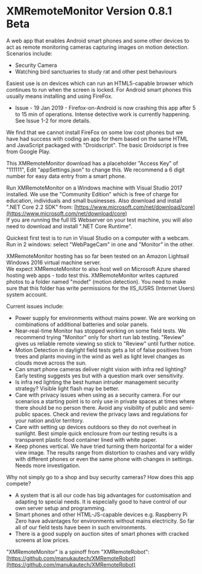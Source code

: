 # XMRemoteMonitor Version 0.8.1 Beta
A web app that enables Android smart phones and some other devices to act as remote monitoring cameras capturing images on motion detection.
Scenarios include:
- Security Camera
- Watching bird sanctuaries to study rat and other pest behaviours

Easiest use is on devices which can run an HTML5-capable browser which continues to run when the screen is locked. For Android smart phones this usually means installing and using FireFox.  
- Issue - 19 Jan 2019 - Firefox-on-Android is now crashing this app after 5 to 15 min of operations. Intense detective work is currently happening. See Issue 1-2 for more details.  

We find that we cannot install FireFox on some low cost phones but we have had success with coding an app for them based on the same HTML and JavaScript packaged with "Droidscript". The basic Droidscript is free from Google Play. 

This XMRemoteMonitor download has a placeholder "Access Key" of "111111",
Edit "appSettings.json" to change this. 
We recommend a 6 digit number for easy data entry from a smart phone.

Run XMRemoteMonitor on a Windows machine with Visual Studio 2017 installed. We use the "Community Edition" which is free of charge for education, individuals and small businesses. Also download and install ".NET Core 2.2 SDK" from:
[https://www.microsoft.com/net/download/core](https://www.microsoft.com/net/download/core)  
If you are running the full IIS Webserver on your test machine, you will also need to download and install ".NET Core Runtime".  

Quickest first test is to run in Visual Studio on a computer with a webcam. Run in 2 windows: select "WebPageCam" in one and "Monitor" in the other.

XMRemoteMonitor hosting has so far been tested on an Amazon Lightsail Windows 2016 virtual machine server.  
We expect XMRemoteMonitor to also host well on Microsoft Azure shared hosting web apps - todo test this.
XMRemoteMonitor writes captured photos to a folder named "modet" (motion detection). You need to make sure that this folder has write permissions for the IIS_IUSRS (Internet Users) system account.

Current issues include:  
- Power supply for environments without mains power. We are working on combinations of additional batteries and solar panels.
- Near-real-time Monitor has stopped working on some field tests.  We recommend trying "Monitor" only for short run lab testing.  "Review" gives us reliable remote viewing so stick to "Review" until further notice.  
- Motion Detection in daylight field tests gets a lot of false positives from trees and plants moving in the wind as well as light level changes as clouds move across the sun.  
- Can smart phone cameras deliver night vision with infra red lighting? Early testing suggests yes but with a question mark over sensitivity.
- Is infra red lighting the best human intruder management security strategy? Visible light flash may be better.
- Care with privacy issues when using as a security camera. For our scenarios a starting point is to only use in private spaces at times where there should be no person there. Avoid any visibility of public and semi-public spaces. Check and review the privacy laws and regulations for your nation and/or territory.  
- Care with setting up devices outdoors so they do not overheat in sunlight. Best simple quick enclosure from our testing results is a transparent plastic food container lined with white paper.  
- Keep phones vertical. We have tried turning them horizontal for a wider view image. The results range from distortion to crashes and vary wildly with different phones or even the same phone with changes in settings. Needs more investigation.  

Why not simply go to a shop and buy security cameras? How does this app compete?
- A system that is all our code has big advantages for customisation and adapting to special needs. It is especially good to have control of our own server setup and programming.
- Smart phones and other HTML-JS-capable devices e.g. Raspberry Pi Zero have advantages for environments without mains electricity. So far all of our field tests have been in such environments.
- There is a good supply on auction sites of smart phones with cracked screens at low prices.  

"XMRemoteMonitor" is a spinoff from "XMRemoteRobot":  
[https://github.com/manukautech/XMRemoteRobot](https://github.com/manukautech/XMRemoteRobot)


